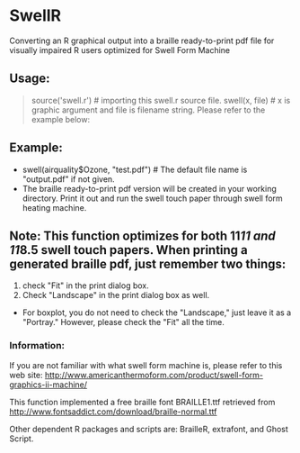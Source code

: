 # SwellR
Converting an R graphical output into a braille ready-to-print pdf file for visually impaired R users optimized for Swell Form Machine

## Usage:
> source('swell.r') # importing this swell.r source file.
> swell(x, file) # x is graphic argument and file is filename string. Please refer to the example below:

## Example:
 - swell(airquality$Ozone, "test.pdf") # The default file name is "output.pdf" if not given.
 - The braille ready-to-print pdf version will be created in your working directory. Print it out and run the swell touch paper through swell form heating machine.

## Note: This function optimizes for both 11*11 and 11*8.5 swell touch papers. When printing a generated braille pdf, just remember two things:

1. check "Fit" in the print dialog box.
2. Check "Landscape" in the print dialog box as well.

 * For boxplot, you do not need to check the "Landscape," just leave it as a "Portray." However, please check the "Fit" all the time.

### Information:

  If you are not familiar with what swell form machine is, please refer to this web site: http://www.americanthermoform.com/product/swell-form-graphics-ii-machine/

  This function implemented a free braille font BRAILLE1.ttf retrieved from http://www.fontsaddict.com/download/braille-normal.ttf

  Other dependent R packages and scripts are: BrailleR, extrafont, and Ghost Script.
